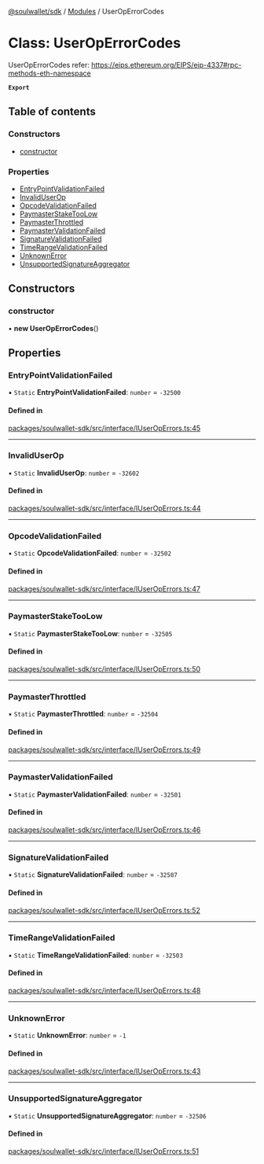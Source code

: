 [@soulwallet/sdk](../README.md) / [Modules](../modules.md) / UserOpErrorCodes

# Class: UserOpErrorCodes

UserOpErrorCodes
refer: https://eips.ethereum.org/EIPS/eip-4337#rpc-methods-eth-namespace

**`Export`**

## Table of contents

### Constructors

- [constructor](UserOpErrorCodes.md#constructor)

### Properties

- [EntryPointValidationFailed](UserOpErrorCodes.md#entrypointvalidationfailed)
- [InvalidUserOp](UserOpErrorCodes.md#invaliduserop)
- [OpcodeValidationFailed](UserOpErrorCodes.md#opcodevalidationfailed)
- [PaymasterStakeTooLow](UserOpErrorCodes.md#paymasterstaketoolow)
- [PaymasterThrottled](UserOpErrorCodes.md#paymasterthrottled)
- [PaymasterValidationFailed](UserOpErrorCodes.md#paymastervalidationfailed)
- [SignatureValidationFailed](UserOpErrorCodes.md#signaturevalidationfailed)
- [TimeRangeValidationFailed](UserOpErrorCodes.md#timerangevalidationfailed)
- [UnknownError](UserOpErrorCodes.md#unknownerror)
- [UnsupportedSignatureAggregator](UserOpErrorCodes.md#unsupportedsignatureaggregator)

## Constructors

### constructor

• **new UserOpErrorCodes**()

## Properties

### EntryPointValidationFailed

▪ `Static` **EntryPointValidationFailed**: `number` = `-32500`

#### Defined in

[packages/soulwallet-sdk/src/interface/IUserOpErrors.ts:45](https://github.com/SoulWallet/soulwalletlib/blob/1189b3a/packages/soulwallet-sdk/src/interface/IUserOpErrors.ts#L45)

___

### InvalidUserOp

▪ `Static` **InvalidUserOp**: `number` = `-32602`

#### Defined in

[packages/soulwallet-sdk/src/interface/IUserOpErrors.ts:44](https://github.com/SoulWallet/soulwalletlib/blob/1189b3a/packages/soulwallet-sdk/src/interface/IUserOpErrors.ts#L44)

___

### OpcodeValidationFailed

▪ `Static` **OpcodeValidationFailed**: `number` = `-32502`

#### Defined in

[packages/soulwallet-sdk/src/interface/IUserOpErrors.ts:47](https://github.com/SoulWallet/soulwalletlib/blob/1189b3a/packages/soulwallet-sdk/src/interface/IUserOpErrors.ts#L47)

___

### PaymasterStakeTooLow

▪ `Static` **PaymasterStakeTooLow**: `number` = `-32505`

#### Defined in

[packages/soulwallet-sdk/src/interface/IUserOpErrors.ts:50](https://github.com/SoulWallet/soulwalletlib/blob/1189b3a/packages/soulwallet-sdk/src/interface/IUserOpErrors.ts#L50)

___

### PaymasterThrottled

▪ `Static` **PaymasterThrottled**: `number` = `-32504`

#### Defined in

[packages/soulwallet-sdk/src/interface/IUserOpErrors.ts:49](https://github.com/SoulWallet/soulwalletlib/blob/1189b3a/packages/soulwallet-sdk/src/interface/IUserOpErrors.ts#L49)

___

### PaymasterValidationFailed

▪ `Static` **PaymasterValidationFailed**: `number` = `-32501`

#### Defined in

[packages/soulwallet-sdk/src/interface/IUserOpErrors.ts:46](https://github.com/SoulWallet/soulwalletlib/blob/1189b3a/packages/soulwallet-sdk/src/interface/IUserOpErrors.ts#L46)

___

### SignatureValidationFailed

▪ `Static` **SignatureValidationFailed**: `number` = `-32507`

#### Defined in

[packages/soulwallet-sdk/src/interface/IUserOpErrors.ts:52](https://github.com/SoulWallet/soulwalletlib/blob/1189b3a/packages/soulwallet-sdk/src/interface/IUserOpErrors.ts#L52)

___

### TimeRangeValidationFailed

▪ `Static` **TimeRangeValidationFailed**: `number` = `-32503`

#### Defined in

[packages/soulwallet-sdk/src/interface/IUserOpErrors.ts:48](https://github.com/SoulWallet/soulwalletlib/blob/1189b3a/packages/soulwallet-sdk/src/interface/IUserOpErrors.ts#L48)

___

### UnknownError

▪ `Static` **UnknownError**: `number` = `-1`

#### Defined in

[packages/soulwallet-sdk/src/interface/IUserOpErrors.ts:43](https://github.com/SoulWallet/soulwalletlib/blob/1189b3a/packages/soulwallet-sdk/src/interface/IUserOpErrors.ts#L43)

___

### UnsupportedSignatureAggregator

▪ `Static` **UnsupportedSignatureAggregator**: `number` = `-32506`

#### Defined in

[packages/soulwallet-sdk/src/interface/IUserOpErrors.ts:51](https://github.com/SoulWallet/soulwalletlib/blob/1189b3a/packages/soulwallet-sdk/src/interface/IUserOpErrors.ts#L51)
